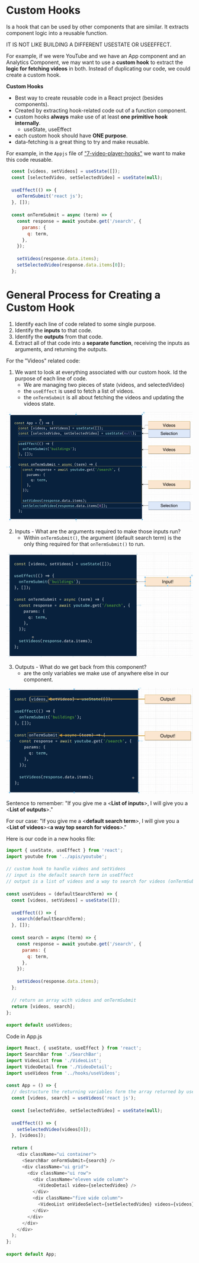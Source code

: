 # Custom Hooks

Is a hook that can be used by other components that are similar. It extracts component logic into a reusable function. 

IT IS NOT LIKE BUILDING A DIFFERENT USESTATE OR USEEFFECT.

For example, if we were YouTube and we have an App component and an Analytics Component, we may want to use a **custom hook** to extract the **logic for fetching videos** in both. Instead of duplicating our code, we could create a custom hook. 

**Custom Hooks**
- Best way to create reusable code in a React project (besides components).
- Created by extracting hook-related code out of a function component.
- custom hooks **always** make use of at least **one primitive hook internally**.
  - useState, useEffect
- each custom hook should have **ONE purpose**.
- data-fetching is a great thing to try and make reusable.

For example, in the `Appjs` file of ["7-video-player-hooks"](https://github.com/Cwarcup/react-with-redux/blob/4f974064c269a2b2732e1be29e72b1c881aaa7ce/7-video-player-hooks/src/components/App.js#L8-L24) we want to make this code reusable. 

```js
  const [videos, setVideos] = useState([]);
  const [selectedVideo, setSelectedVideo] = useState(null);

  useEffect(() => {
    onTermSubmit('react js');
  }, []);

  const onTermSubmit = async (term) => {
    const response = await youtube.get('/search', {
      params: {
        q: term,
      },
    });

    setVideos(response.data.items);
    setSelectedVideo(response.data.items[0]);
  };
```

# General Process for Creating a Custom Hook

1. Identify each line of code related to some single purpose. 
2. Identify the **inputs** to that code. 
3. Identify the **outputs** from that code.
4. Extract all of that code into a **separate function**, receiving the inputs as arguments, and returning the outputs.


For the "Videos" related code:
1. We want to look at everything associated with our custom hook. Id the purpose of each line of code.
   - We are managing two pieces of state (videos, and selectedVideo)
   - the `useEffect` is used to fetch a list of videos. 
   - the `onTermSubmit` is all about fetching the videos and updating the videos state.

![](react-images/customhook.png)

2. Inputs - What are the arguments required to make those inputs run?
   - Within `onTermSubmit()`, the argument (default search term) is the only thing required for that `onTermSubmit()` to run.
  
![](react-images/inputs.png)

3. Outputs - What do we get back from this component?
   - are the only variables we make use of anywhere else in our component.

![](react-images/outputs.png)

Sentence to remember:
"If you give me a <**List of inputs**>, I will give you a <**List of outputs**>."

For our case:
"If you give me a <**default search term**>, I will give you a <**List of videos**><**a way top search for videos**>."

Here is our code in a new hooks file:
```js
import { useState, useEffect } from 'react';
import youtube from '../apis/youtube';

// custom hook to handle videos and setVideos
// input is the default search term in useEffect
// output is a list of videos and a way to search for videos (onTermSubmit)

const useVideos = (defaultSearchTerm) => {
  const [videos, setVideos] = useState([]);

  useEffect(() => {
    search(defaultSearchTerm);
  }, []);

  const search = async (term) => {
    const response = await youtube.get('/search', {
      params: {
        q: term,
      },
    });

    setVideos(response.data.items);
  };

  // return an array with videos and onTermSubmit
  return [videos, search];
};

export default useVideos;
```

Code in App.js
```js
import React, { useState, useEffect } from 'react';
import SearchBar from './SearchBar';
import VideoList from './VideoList';
import VideoDetail from './VideoDetail';
import useVideos from '../hooks/useVideos';

const App = () => {
  // destructure the returning variables form the array returned by useVideos
  const [videos, search] = useVideos('react js');

  const [selectedVideo, setSelectedVideo] = useState(null);

  useEffect(() => {
    setSelectedVideo(videos[0]);
  }, [videos]);

  return (
    <div className="ui container">
      <SearchBar onFormSubmit={search} />
      <div className="ui grid">
        <div className="ui row">
          <div className="eleven wide column">
            <VideoDetail video={selectedVideo} />
          </div>
          <div className="five wide column">
            <VideoList onVideoSelect={setSelectedVideo} videos={videos} />
          </div>
        </div>
      </div>
    </div>
  );
};

export default App;
```

